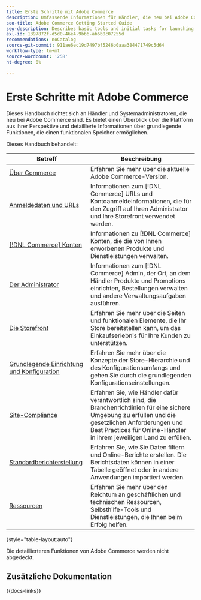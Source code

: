 ```yaml
---
title: Erste Schritte mit Adobe Commerce
description: Umfassende Informationen für Händler, die neu bei Adobe Commerce sind.
seo-title: Adobe Commerce Getting Started Guide
seo-description: Describes basic tools and initial tasks for launching an Adobe Commerce or Magento Open Source store.
exl-id: 1397872f-d5d0-46e4-9bb6-ab6b0c07255d
recommendations: noCatalog
source-git-commit: 911ae6ec19d7497bf5246b0aaa384471749c5d64
workflow-type: tm+mt
source-wordcount: '258'
ht-degree: 0%

---
```


# Erste Schritte mit Adobe Commerce

Dieses Handbuch richtet sich an Händler und Systemadministratoren, die neu bei Adobe Commerce sind. Es bietet einen Überblick über die Plattform aus ihrer Perspektive und detaillierte Informationen über grundlegende Funktionen, die einen funktionalen Speicher ermöglichen.

Dieses Handbuch behandelt:

| Betreff | Beschreibung |
| ------- | ----------- |
| [Über Commerce](about.md) | Erfahren Sie mehr über die aktuelle Adobe Commerce-Version. |
| [Anmeldedaten und URLs](login-urls.md) | Informationen zum [!DNL Commerce] URLs und Kontoanmeldeinformationen, die für den Zugriff auf Ihren Administrator und Ihre Storefront verwendet werden. |
| [[!DNL Commerce] Konten](commerce-account-create.md) | Informationen zu [!DNL Commerce] Konten, die die von Ihnen erworbenen Produkte und Dienstleistungen verwalten. |
| [Der Administrator](admin.md) | Informationen zum [!DNL Commerce] Admin, der Ort, an dem Händler Produkte und Promotions einrichten, Bestellungen verwalten und andere Verwaltungsaufgaben ausführen. |
| [Die Storefront](storefront.md) | Erfahren Sie mehr über die Seiten und funktionalen Elemente, die Ihr Store bereitstellen kann, um das Einkaufserlebnis für Ihre Kunden zu unterstützen. |
| [Grundlegende Einrichtung und Konfiguration](websites-stores-views.md) | Erfahren Sie mehr über die Konzepte der Store-Hierarchie und des Konfigurationsumfangs und gehen Sie durch die grundlegenden Konfigurationseinstellungen. |
| [Site-Compliance](privacy-policy.md) | Erfahren Sie, wie Händler dafür verantwortlich sind, die Branchenrichtlinien für eine sichere Umgebung zu erfüllen und die gesetzlichen Anforderungen und Best Practices für Online-Händler in ihrem jeweiligen Land zu erfüllen. |
| [Standardberichterstellung](reports-menu.md) | Erfahren Sie, wie Sie Daten filtern und Online-Berichte erstellen. Die Berichtsdaten können in einer Tabelle geöffnet oder in andere Anwendungen importiert werden. |
| [Ressourcen](resources.md) | Erfahren Sie mehr über den Reichtum an geschäftlichen und technischen Ressourcen, Selbsthilfe-Tools und Dienstleistungen, die Ihnen beim Erfolg helfen. |

{style="table-layout:auto"}

Die detaillierteren Funktionen von Adobe Commerce werden nicht abgedeckt.

## Zusätzliche Dokumentation

{{docs-links}}
